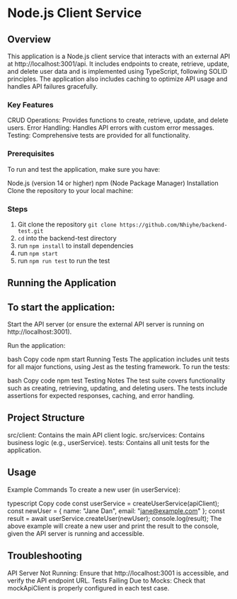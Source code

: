 # Node.js Client Service

## Overview

This application is a Node.js client service that interacts with an external API at http://localhost:3001/api. It includes endpoints to create, retrieve, update, and delete user data and is implemented using TypeScript, following SOLID principles. The application also includes caching to optimize API usage and handles API failures gracefully.

### Key Features

CRUD Operations: Provides functions to create, retrieve, update, and delete users.
Error Handling: Handles API errors with custom error messages.
Testing: Comprehensive tests are provided for all functionality.

### Prerequisites

To run and test the application, make sure you have:

Node.js (version 14 or higher)
npm (Node Package Manager)
Installation
Clone the repository to your local machine:

### Steps

1. Git clone the repository `git clone https://github.com/Nhiyhe/backend-test.git`
2. `cd` into the backend-test directory
3. run `npm install` to install dependencies
4. run `npm start`
5. run `npm run test` to run the test

## Running the Application

## To start the application:

Start the API server (or ensure the external API server is running on http://localhost:3001).

Run the application:

bash
Copy code
npm start
Running Tests
The application includes unit tests for all major functions, using Jest as the testing framework. To run the tests:

bash
Copy code
npm test
Testing Notes
The test suite covers functionality such as creating, retrieving, updating, and deleting users.
The tests include assertions for expected responses, caching, and error handling.

## Project Structure

src/client: Contains the main API client logic.
src/services: Contains business logic (e.g., userService).
tests: Contains all unit tests for the application.

## Usage

Example Commands
To create a new user (in userService):

typescript
Copy code
const userService = createUserService(apiClient);
const newUser = { name: "Jane Dan", email: "jane@example.com" };
const result = await userService.createUser(newUser);
console.log(result);
The above example will create a new user and print the result to the console, given the API server is running and accessible.

## Troubleshooting

API Server Not Running: Ensure that http://localhost:3001 is accessible, and verify the API endpoint URL.
Tests Failing Due to Mocks: Check that mockApiClient is properly configured in each test case.
